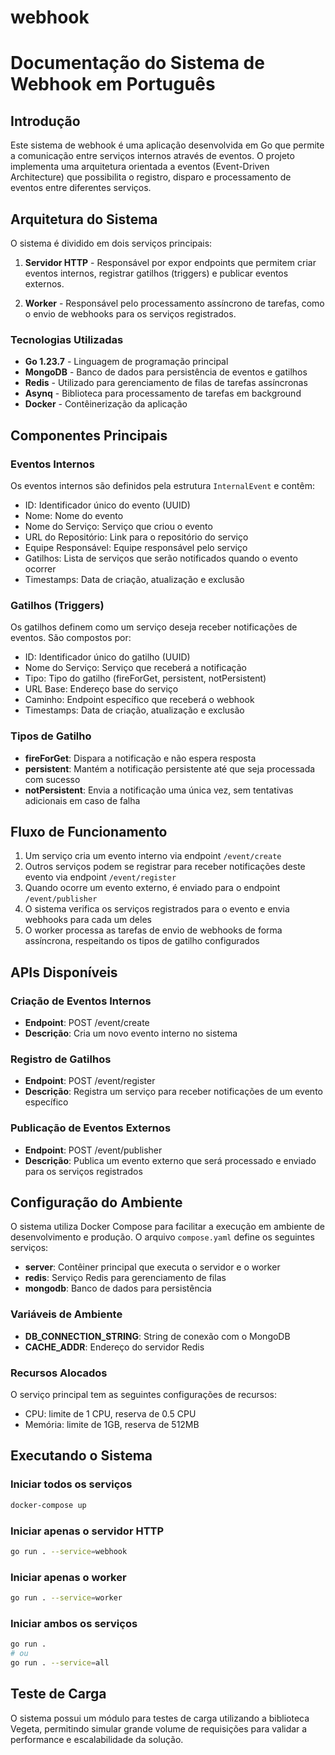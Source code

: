 # webhook

# Documentação do Sistema de Webhook em Português

## Introdução

Este sistema de webhook é uma aplicação desenvolvida em Go que permite a comunicação entre serviços internos através de eventos. O projeto implementa uma arquitetura orientada a eventos (Event-Driven Architecture) que possibilita o registro, disparo e processamento de eventos entre diferentes serviços.

## Arquitetura do Sistema

O sistema é dividido em dois serviços principais:

1. **Servidor HTTP** - Responsável por expor endpoints que permitem criar eventos internos, registrar gatilhos (triggers) e publicar eventos externos.

2. **Worker** - Responsável pelo processamento assíncrono de tarefas, como o envio de webhooks para os serviços registrados.

### Tecnologias Utilizadas

- **Go 1.23.7** - Linguagem de programação principal
- **MongoDB** - Banco de dados para persistência de eventos e gatilhos
- **Redis** - Utilizado para gerenciamento de filas de tarefas assíncronas
- **Asynq** - Biblioteca para processamento de tarefas em background
- **Docker** - Contêinerização da aplicação

## Componentes Principais

### Eventos Internos

Os eventos internos são definidos pela estrutura `InternalEvent` e contêm:

- ID: Identificador único do evento (UUID)
- Nome: Nome do evento
- Nome do Serviço: Serviço que criou o evento
- URL do Repositório: Link para o repositório do serviço
- Equipe Responsável: Equipe responsável pelo serviço
- Gatilhos: Lista de serviços que serão notificados quando o evento ocorrer
- Timestamps: Data de criação, atualização e exclusão

### Gatilhos (Triggers)

Os gatilhos definem como um serviço deseja receber notificações de eventos. São compostos por:

- ID: Identificador único do gatilho (UUID)
- Nome do Serviço: Serviço que receberá a notificação
- Tipo: Tipo do gatilho (fireForGet, persistent, notPersistent)
- URL Base: Endereço base do serviço
- Caminho: Endpoint específico que receberá o webhook
- Timestamps: Data de criação, atualização e exclusão

### Tipos de Gatilho

- **fireForGet**: Dispara a notificação e não espera resposta
- **persistent**: Mantém a notificação persistente até que seja processada com sucesso
- **notPersistent**: Envia a notificação uma única vez, sem tentativas adicionais em caso de falha

## Fluxo de Funcionamento

1. Um serviço cria um evento interno via endpoint `/event/create`
2. Outros serviços podem se registrar para receber notificações deste evento via endpoint `/event/register`
3. Quando ocorre um evento externo, é enviado para o endpoint `/event/publisher`
4. O sistema verifica os serviços registrados para o evento e envia webhooks para cada um deles
5. O worker processa as tarefas de envio de webhooks de forma assíncrona, respeitando os tipos de gatilho configurados

## APIs Disponíveis

### Criação de Eventos Internos
- **Endpoint**: POST /event/create
- **Descrição**: Cria um novo evento interno no sistema

### Registro de Gatilhos
- **Endpoint**: POST /event/register
- **Descrição**: Registra um serviço para receber notificações de um evento específico

### Publicação de Eventos Externos
- **Endpoint**: POST /event/publisher
- **Descrição**: Publica um evento externo que será processado e enviado para os serviços registrados

## Configuração do Ambiente

O sistema utiliza Docker Compose para facilitar a execução em ambiente de desenvolvimento e produção. O arquivo `compose.yaml` define os seguintes serviços:

- **server**: Contêiner principal que executa o servidor e o worker
- **redis**: Serviço Redis para gerenciamento de filas
- **mongodb**: Banco de dados para persistência

### Variáveis de Ambiente

- **DB_CONNECTION_STRING**: String de conexão com o MongoDB
- **CACHE_ADDR**: Endereço do servidor Redis

### Recursos Alocados

O serviço principal tem as seguintes configurações de recursos:
- CPU: limite de 1 CPU, reserva de 0.5 CPU
- Memória: limite de 1GB, reserva de 512MB

## Executando o Sistema

### Iniciar todos os serviços
```bash
docker-compose up
```

### Iniciar apenas o servidor HTTP
```bash
go run . --service=webhook
```

### Iniciar apenas o worker
```bash
go run . --service=worker
```

### Iniciar ambos os serviços
```bash
go run .
# ou
go run . --service=all
```

## Teste de Carga

O sistema possui um módulo para testes de carga utilizando a biblioteca Vegeta, permitindo simular grande volume de requisições para validar a performance e escalabilidade da solução.


